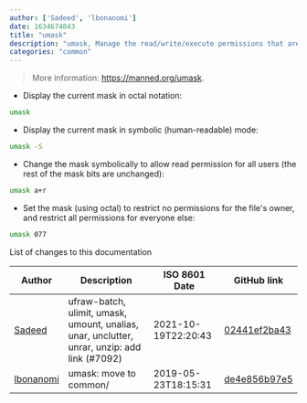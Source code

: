 ```yaml
---
author: ['Sadeed', 'lbonanomi']
date: 1634674843
title: "umask"
description: "umask, Manage the read/write/execute permissions that are masked out (i.e. restricted) for newly created files by the user."
categories: "common"
---
```

> More information: <https://manned.org/umask>.

- Display the current mask in octal notation:

```bash
umask
```

- Display the current mask in symbolic (human-readable) mode:

```bash
umask -S
```

- Change the mask symbolically to allow read permission for all users (the rest of the mask bits are unchanged):

```bash
umask a+r
```

- Set the mask (using octal) to restrict no permissions for the file's owner, and restrict all permissions for everyone else:

```bash
umask 077
```
List of changes to this documentation


Author | Description | ISO 8601 Date | GitHub link
------|-----|-----|-----
[Sadeed](mailto:sadeeedw@gmail.com) | ufraw-batch, ulimit, umask, umount, unalias, unar, unclutter, unrar, unzip: add link (#7092) | 2021-10-19T22:20:43 | [02441ef2ba43](https://github.com/tldr-pages/tldr/commit/02441ef2ba43268b294d2148ff1c7aa439a2d9ec)
[lbonanomi](mailto:5369016+lbonanomi@users.noreply.github.com) | umask: move to common/ | 2019-05-23T18:15:31 | [de4e856b97e5](https://github.com/tldr-pages/tldr/commit/de4e856b97e5196c9df8cc946e985aca08e39fa2)

